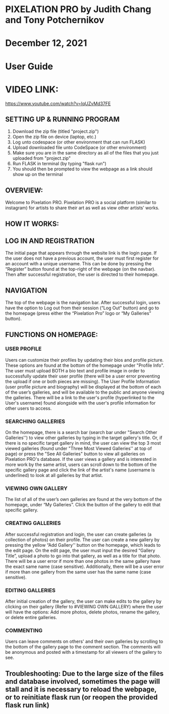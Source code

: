 # PIXELATION PRO by Judith Chang and Tony Potchernikov
# December 12, 2021
# User Guide

# VIDEO LINK:
https://www.youtube.com/watch?v=IqUZvMd37FE

## SETTING UP & RUNNING PROGRAM
1) Download the zip file (titled "project.zip")
2) Open the zip file on device (laptop, etc.)
3) Log unto codespace (or other environment that can run FLASK)
4) Upload downloaded file unto CodeSpace (or other environment)
5) Make sure you are in the same directory as all of the files that you just uploaded from "project.zip"
6) Run FLASK in terminal (by typing "flask run")
7) You should then be prompted to view the webpage as a link should show up on the terminal

## OVERVIEW:
Welcome to Pixelation PRO. Pixelation PRO is a social platform (similar to instagram) for artists to share their art as well as view other artists’ works.

## HOW IT WORKS:

## LOG IN AND REGISTRATION
The initial page that appears through the website link is the login page. If the user does not have a previous account, the user must first register for an account with a unique username. This can be done by pressing the “Register” button found at the top-right of the webpage (on the navbar). Then after successful registration, the user is directed to their homepage.

## NAVIGATION
The top of the webpage is the navigation bar. After successful login, users have the option to Log out from their session (“Log Out” button) and go to the homepage (press either the “Pixelation Pro” logo or “My Galleries” button).

## FUNCTIONS ON HOMEPAGE:

### USER PROFILE
Users can customize their profiles by updating their bios and profile picture. These options are found at the bottom of the homepage under "Profile Info". The user must upload BOTH a bio text and profile image in order to successfully update their user profile (there will be a user error preventing the upload if one or both pieces are missing). The User Profile Information (user profile picture and biography) will be displayed at the bottom of each of the user’s galleries, and will be available to the public and anyone viewing the galleries. There will be a link to the user's profile (hyperlinked to the User's username) found alongside with the user's profile information for other users to access.

### SEARCHING GALLERIES
On the homepage, there is a search bar (search bar under "Search Other Galleries'') to view other galleries by typing in the target gallery's title. Or, if there is no specific target gallery in mind, the user can view the top 3 most viewed galleries (found under "Three Most Viewed Galleries'' at top of page) or press the "See All Galleries" button to view all galleries on Pixelation PRO's database. If the user views a gallery and is interested in more work by the same artist, users can scroll down to the bottom of the specific gallery page and click the link of the artist's name (username is underlined) to look at all galleries by that artist.

### VIEWING OWN GALLERY
The list of all of the user’s own galleries are found at the very bottom of the homepage, under “My Galleries”. Click the button of the gallery to edit that specific gallery.

### CREATING GALLERIES
After successful registration and login, the user can create galleries (a collection of photos) on their profile. The user can create a new gallery by pressing the yellow “Add Gallery'' button on the homepage, which leads to the edit page. On the edit page, the user must input the desired “Gallery Title”, upload a photo to go into that gallery, as well as a title for that photo. There will be a user error if more than one photos in the same gallery have the exact same name (case sensitive). Additionally, there will be a user error if more than one gallery from the same user has the same name (case sensitive).

### EDITING GALLERIES
After initial creation of the gallery, the user can make edits to the gallery by clicking on their gallery (Refer to #VIEWING OWN GALLERY) where the user will have the options: Add more photos, delete photos, rename the gallery, or delete entire galleries.

### COMMENTING
Users can leave comments on others' and their own galleries by scrolling to the bottom of the gallery page to the comment section. The comments will be anonymous and posted with a timestamp for all viewers of the gallery to see.

## Troubleshooting: Due to the large size of the files and database involved, sometimes the page will stall and it is necessary to reload the webpage, or to reinitiate flask run (or reopen the provided flask run link)
